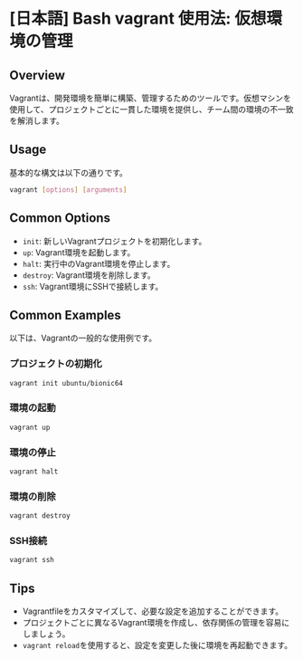 # [日本語] Bash vagrant 使用法: 仮想環境の管理

## Overview
Vagrantは、開発環境を簡単に構築、管理するためのツールです。仮想マシンを使用して、プロジェクトごとに一貫した環境を提供し、チーム間の環境の不一致を解消します。

## Usage
基本的な構文は以下の通りです。

```bash
vagrant [options] [arguments]
```

## Common Options
- `init`: 新しいVagrantプロジェクトを初期化します。
- `up`: Vagrant環境を起動します。
- `halt`: 実行中のVagrant環境を停止します。
- `destroy`: Vagrant環境を削除します。
- `ssh`: Vagrant環境にSSHで接続します。

## Common Examples
以下は、Vagrantの一般的な使用例です。

### プロジェクトの初期化
```bash
vagrant init ubuntu/bionic64
```

### 環境の起動
```bash
vagrant up
```

### 環境の停止
```bash
vagrant halt
```

### 環境の削除
```bash
vagrant destroy
```

### SSH接続
```bash
vagrant ssh
```

## Tips
- Vagrantfileをカスタマイズして、必要な設定を追加することができます。
- プロジェクトごとに異なるVagrant環境を作成し、依存関係の管理を容易にしましょう。
- `vagrant reload`を使用すると、設定を変更した後に環境を再起動できます。